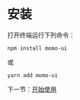 # 安装

打开终端运行下列命令：

```
npm install momo-ui
```

或

```
yarn add momo-ui
```

下一节：[开始使用](#/doc/get-started)